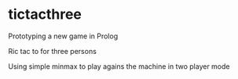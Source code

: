 # tictacthree

Prototyping a new game in Prolog

Ric tac to for three persons

Using simple minmax to play agains the machine in two player mode
